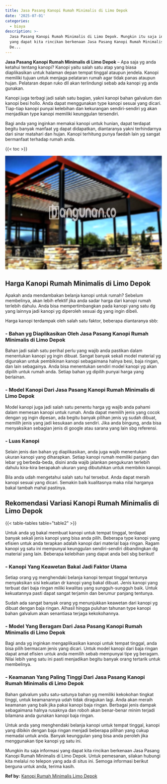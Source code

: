 ```yaml
---
title: Jasa Pasang Kanopi Rumah Minimalis di Limo Depok
date: '2025-07-01'
categories:
  - biaya
description: >-
  Jasa Pasang Kanopi Rumah Minimalis di Limo Depok. Mungkin itu saja informasi
  yang dapat kita rincikan berkenaan Jasa Pasang Kanopi Rumah Minimalis di Limo
  De...
---
```


**Jasa Pasang Kanopi Rumah Minimalis di Limo Depok** – Apa saja yg anda ketahui tentang kanopi? Kanopi yaitu salah satu atap yang biasa diaplikasikan untuk halaman depan tempat tinggal ataupun jendela. Kanopi memiliki tujuan untuk menjaga pelataran rumah agar tidak panas ataupun hujan. Pelataran depan ruko dll akan terlindungi sebab ada kanopi yg anda gunakan.

Kanopi juga terbagi jadi salah satu bagian, yakni kanopi bahan galvalum dan kanopi besi hollo. Anda dapat menggunakan type kanopi sesuai yang dicari. Tiap-tiap kanopi punyai kelebihan dan kekurangan sendiri-sendiri yg akan menjadikan type kanopi memiliki keunggulan tersendiri.

Bagi anda yang inginkan memakai kanopi untuk hunian, dapat terdapat begitu banyak manfaat yg dapat didapatkan, diantaranya yakni terhindarnya dari sinar matahari dan hujan. Kanopi terhitung punya faedah lain yg sangat bermanfaat terhadap rumah anda.

{{< toc >}}

![Jasa Pasang Kanopi Rumah Minimalis di Limo Depok](/images/harga-kanopi-minimalis-12.png)

## Harga Kanopi Rumah Minimalis di Limo Depok

Apakah anda mendambakan belanja kanopi untuk rumah? Sebelum membelinya, akan lebih efektif jika anda sadar harga dari kanopi rumah terlebih dahulu. Anda bisa mempertimbangkan pada kanopi yang satu dg yang lainnya jadi kanopi yg diperoleh sesuai dg yang ingin dibeli.

Harga kanopi terdampak oleh salah satu faktor, beberapa diantaranya sbb:

### \- Bahan yg Diaplikasikan Oleh Jasa Pasang Kanopi Rumah Minimalis di Limo Depok

Bahan jadi salah satu perihal perlu yang wajib anda pastikan dalam menentukan kanopi yg ingin dibuat. Sangat banyak sekali model material yg digunakan untuk pembikinan kanopi sebagaimana halnya besi, baja ringan, dan lain sebagainya. Anda bisa menentukan sendiri model kanopi yg akan dipilih untuk rumah anda. Setiap bahan yg dipilih punyai harga yang berlainan.

### \- Model Kanopi Dari Jasa Pasang Kanopi Rumah Minimalis di Limo Depok

Model kanopi juga jadi salah satu penentu harga yg wajib anda pahami dalam memesan kanopi untuk rumah. Anda dapat memilih jenis yang cocok dengan yg ingin dipesan, ada begitu banyak pilihan jenis yg sudah dibuat, memilih jenis yang jadi kesukaan anda sendiri. Jika anda bingung, anda bisa menyaksikan sebagian jenis di google atau sarana yang lain sbg referensi.

### \- Luas Kanopi

Selain jenis dan bahan yg diaplikasikan, anda juga wajib menentukan ukuran kanopi yang diharapkan. Setiap kanopi rumah memiliki panjang dan lebar yg berbeda-beda, disini anda wajib jalankan pengukuran terlebih dahulu kira-kira berapakah ukuran yang dibutuhkan untuk membikin kanopi.

Bila anda udah mengetahui salah satu hal tersebut. Anda dapat meraih kanopi sesuai yang dicari. Semakin baik kualitasnya maka nilai harganya bakal tambah mahal pastinya.

## Rekomendasi Variasi Kanopi Rumah Minimalis di Limo Depok

{{< table-tables table="table2" >}}

Untuk anda yg bakal membuat kanopi untuk tempat tinggal, terdapat banyak sekali jenis kanopi yang bisa anda pilih. Beberapa type kanopi yang efisien untuk anda terapkan adalah kanopi dari material baja ringan. Ragam kanopi yg satu ini mempunyai keunggulan sendiri-sendiri dibandingkan dg material yang lain. Beberapa kelebihan yang dapat anda beli sbg berikut!

### \- Kanopi Yang Keawetan Bakal Jadi Faktor Utama

Setiap orang yg menghendaki belanja kanopi tempat tinggal tentunya menyaksikan sisi kekuatan dr kanopi yang bakal dibuat. Jenis kanopi yang terbuat dari baja ringan miliki kwalitas yang sungguh-sungguh baik. Untuk kekuatannya pasti dapat sangat terjamin dan berumur panjang tentunya.

Sudah ada sangat banyak orang yg menunjukkan keawetan dari kanopi yg dibuat dengan baja ringan. Alhasil hingga puluhan tahunan type kanopi bahan galvalum akan senantiasa terjaga kekokohannya.

### \- Model Yang Beragam Dari Jasa Pasang Kanopi Rumah Minimalis di Limo Depok

Bagi anda yg inginkan mengaplikasikan kanopi untuk tempat tinggal, anda bisa pilih bermacam jenis yang dicari. Untuk model kanopi dari baja ringan dapat amat efisien untuk anda memilih sebab mempunyai tipe yg beragam. Nilai lebih yang satu ini pasti menjadikan begitu banyak orang tertarik untuk membelinya.

### \- Keamanan Yang Paling Tinggi Dari Jasa Pasang Kanopi Rumah Minimalis di Limo Depok

Bahan galvalum yaitu satu-satunya bahan yg memiliki kekokohan tingkat tinggi, untuk keamanannya udah tidak diragukan lagi. Anda akan meraih keamanan yang baik jika pakai kanopi baja ringan. Berbagai jenis dampak sebagaimana halnya rusaknya dan roboh akan benar-benar minim terjadi bilamana anda gunakan kanopi baja ringan.

Untuk anda yang menghendaki belanja kanopi untuk tempat tinggal, kanopi yang dibikin dengan baja ringan menjadi beberapa pilihan yang cukup memadai untuk anda. Banyak keunggulan yang bisa anda peroleh jika menggunakan tipe kanopi yg satu ini.

Mungkin itu saja informasi yang dapat kita rincikan berkenaan Jasa Pasang Kanopi Rumah Minimalis di Limo Depok. Untuk pemesanan, silakan hubungi kita melalui no telepon yang ada di situs ini. Semoga informasi berikut berguna untuk anda, terima kasih.

**Ref by:**  [Kanopi Rumah Minimalis Limo Depok](https://id.wikipedia.org/wiki/Kanopi)
